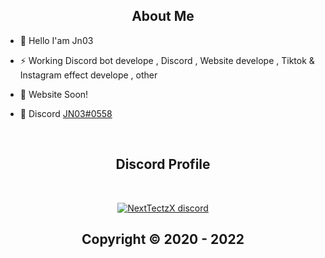 <h2 align="center">About Me</h2>


- 👋 Hello I'am Jn03 

- ⚡ Working Discord bot develope , Discord , Website develope , Tiktok & Instagram effect develope , other

- 🚧 Website Soon!

- 💬 Discord [JN03#0558](https://discord.com/users/634409440837238784)


</pre><br>

<h2 align="center">Discord Profile</h2><br>
  <p align="center">
    <a href="[https://discord.gg/MBTkVcJefp](https://discord.gg/xJczTNHM3F)">
        <img title="NextTectzX server discord" alt="NextTectzX discord" src="https://discord.c99.nl/widget/theme-1/634409440837238784.png"/>
    </a>
</p>

</p>

<h2 align="center"> Copyright © 2020 - 2022  
